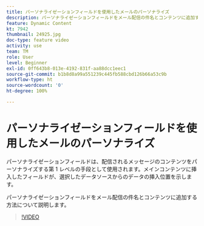 ```yaml
---
title: パーソナライゼーションフィールドを使用したメールのパーソナライズ
description: パーソナライゼーションフィールドをメール配信の件名とコンテンツに追加する方法について説明します。
feature: Dynamic Content
kt: 7942
thumbnail: 24925.jpg
doc-type: feature video
activity: use
team: TM
role: User
level: Beginner
exl-id: 0ff643b8-013e-4192-831f-aa88dcc1eec1
source-git-commit: b1b8d8a99a551239c445fb588cbd126b66a53c9b
workflow-type: ht
source-wordcount: '0'
ht-degree: 100%

---
```


# パーソナライゼーションフィールドを使用したメールのパーソナライズ

パーソナライゼーションフィールドは、配信されるメッセージのコンテンツをパーソナライズする第 1 レベルの手段として使用されます。メインコンテンツに挿入したフィールドが、選択したデータソースからのデータの挿入位置を示します。

パーソナライゼーションフィールドをメール配信の件名とコンテンツに追加する方法について説明します。

>[!VIDEO](https://video.tv.adobe.com/v/24925?quality=12&learn=on)
